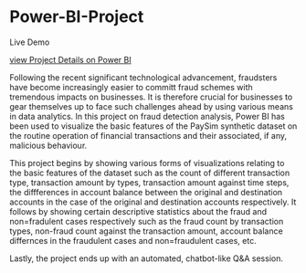 # Power-BI-Project

Live Demo

[view Project Details on Power BI](https://app.powerbi.com/groups/4dfab181-43b7-48fe-be66-2820a3e9760b/reports/c30c84b2-8a39-4b97-88d9-eae1edfbaa96/ReportSection?bookmarkGuid=e41e9a14-fbc0-4c31-91e5-60f0dacd946f&bookmarkUsage=1&ctid=ae323139-093a-4d2a-81a6-5d334bcd9019&portalSessionId=cfe91d6c-4167-4475-bcdd-5593dd952433&fromEntryPoint=export)

Following the recent significant technological advancement, fraudsters have become increasingly easier to committ fraud schemes with tremendous impacts on businesses. It is therefore crucial for businesses to gear themselves up to face such challenges ahead by using various means in data analytics. In this project on fraud detection analysis, Power BI has been used to visualize the basic features of the PaySim synthetic dataset on the routine operation of financial transactions and their associated, if any, malicious behaviour.

This project begins by showing various forms of visualizations relating to the basic features of the dataset such as the count of different transaction type, transaction amount by types, transaction amount against time steps, the diffferences in account balance between the original and destination accounts in the case of the original and destination accounts respectively. It follows by showing certain descriptive statistics about the fraud and non=fradulent cases respectively such as the fraud count by transaction types, non-fraud count against the transaction amount, account balance differnces in the fraudulent cases and non=fraudulent cases, etc.

Lastly, the project ends up with an automated, chatbot-like Q&A session. 
